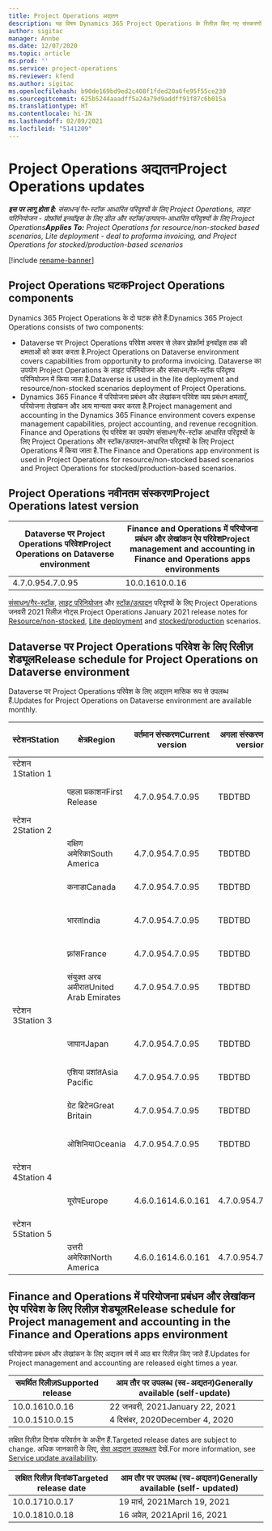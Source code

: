 ```yaml
---
title: Project Operations अद्यतन
description: यह विषय Dynamics 365 Project Operations के रिलीज़ किए गए संस्करणों के बारे में जानकारी प्रदान करता है.
author: sigitac
manager: Annbe
ms.date: 12/07/2020
ms.topic: article
ms.prod: ''
ms.service: project-operations
ms.reviewer: kfend
ms.author: sigitac
ms.openlocfilehash: b90de169bd9ed2c408f1fded20a6fe95f55ce230
ms.sourcegitcommit: 625b5244aaadff5a24a79d9addff91f87c6b015a
ms.translationtype: HT
ms.contentlocale: hi-IN
ms.lasthandoff: 02/09/2021
ms.locfileid: "5141209"
---
```

# <a name="project-operations-updates"></a><span data-ttu-id="598fe-103">Project Operations अद्यतन</span><span class="sxs-lookup"><span data-stu-id="598fe-103">Project Operations updates</span></span>

<span data-ttu-id="598fe-104">_**इस पर लागू होता है:** संसाधन/गैर-स्टॉक आधारित परिदृश्यों के लिए Project Operations, लाइट परिनियोजन - प्रोफ़ॉर्मा इनवॉइस के लिए डील और स्टॉक/उत्पादन-आधारित परिदृश्यों के लिए Project Operations_</span><span class="sxs-lookup"><span data-stu-id="598fe-104">_**Applies To:** Project Operations for resource/non-stocked based scenarios, Lite deployment - deal to proforma invoicing, and Project Operations for stocked/production-based scenarios_</span></span>

[!include [rename-banner](~/includes/cc-data-platform-banner.md)]

## <a name="project-operations-components"></a><span data-ttu-id="598fe-105">Project Operations घटक</span><span class="sxs-lookup"><span data-stu-id="598fe-105">Project Operations components</span></span>

<span data-ttu-id="598fe-106">Dynamics 365 Project Operations के दो घटक होते हैं:</span><span class="sxs-lookup"><span data-stu-id="598fe-106">Dynamics 365 Project Operations consists of two components:</span></span>

- <span data-ttu-id="598fe-107">Dataverse पर Project Operations परिवेश अवसर से लेकर प्रोफ़ॉर्मा इनवॉइस तक की क्षमताओं को कवर करता है.</span><span class="sxs-lookup"><span data-stu-id="598fe-107">Project Operations on Dataverse environment covers capabilities from opportunity to proforma invoicing.</span></span> <span data-ttu-id="598fe-108">Dataverse का उपयोग Project Operations के लाइट परिनियोजन और संसाधन/गैर-स्टॉक परिदृश्य परिनियोजन में किया जाता है.</span><span class="sxs-lookup"><span data-stu-id="598fe-108">Dataverse is used in the lite deployment and resource/non-stocked scenarios deployment of Project Operations.</span></span>
- <span data-ttu-id="598fe-109">Dynamics 365 Finance में परियोजना प्रबंधन और लेखांकन परिवेश व्यय प्रबंधन क्षमताएँ, परियोजना लेखांकन और आय मान्यता कवर करता है.</span><span class="sxs-lookup"><span data-stu-id="598fe-109">Project management and accounting in the Dynamics 365 Finance environment covers expense management capabilities, project accounting, and revenue recognition.</span></span> <span data-ttu-id="598fe-110">Finance and Operations ऐप परिवेश का उपयोग संसाधन/गैर-स्टॉक आधारित परिदृश्यों के लिए Project Operations और स्टॉक/उत्पादन-आधारित परिदृश्यों के लिए Project Operations में किया जाता है.</span><span class="sxs-lookup"><span data-stu-id="598fe-110">The Finance and Operations app environment is used in Project Operations for resource/non-stocked based scenarios and Project Operations for stocked/production-based scenarios.</span></span>

## <a name="project-operations-latest-version"></a><span data-ttu-id="598fe-111">Project Operations नवीनतम संस्करण</span><span class="sxs-lookup"><span data-stu-id="598fe-111">Project Operations latest version</span></span>

| <span data-ttu-id="598fe-112">Dataverse पर Project Operations परिवेश</span><span class="sxs-lookup"><span data-stu-id="598fe-112">Project Operations on Dataverse environment</span></span> | <span data-ttu-id="598fe-113">Finance and Operations में परियोजना प्रबंधन और लेखांकन ऐप परिवेश</span><span class="sxs-lookup"><span data-stu-id="598fe-113">Project management and accounting in Finance and Operations apps environments</span></span> |
| --- | --- |
| <span data-ttu-id="598fe-114">4.7.0.95</span><span class="sxs-lookup"><span data-stu-id="598fe-114">4.7.0.95</span></span> | <span data-ttu-id="598fe-115">10.0.16</span><span class="sxs-lookup"><span data-stu-id="598fe-115">10.0.16</span></span> |

<span data-ttu-id="598fe-116">[संसाधन/गैर-स्टॉक](whats-new-feb-2021-resource-based.md), [लाइट परिनियोजन](../pro/whats-new/whats-new-feb-2021-lite.md) और [स्टॉक/उत्पादन](../prod-pma/whats-new/whats-new-jan-2021-stocked.md) परिदृश्यों के लिए Project Operations जनवरी 2021 रिलीज़ नोट्स.</span><span class="sxs-lookup"><span data-stu-id="598fe-116">Project Operations January 2021 release notes for [Resource/non-stocked](whats-new-feb-2021-resource-based.md), [Lite deployment](../pro/whats-new/whats-new-feb-2021-lite.md) and [stocked/production](../prod-pma/whats-new/whats-new-jan-2021-stocked.md) scenarios.</span></span>

## <a name="release-schedule-for-project-operations-on-dataverse-environment"></a><span data-ttu-id="598fe-117">Dataverse पर Project Operations परिवेश के लिए रिलीज़ शेड्यूल</span><span class="sxs-lookup"><span data-stu-id="598fe-117">Release schedule for Project Operations on Dataverse environment</span></span>

<span data-ttu-id="598fe-118">Dataverse पर Project Operations परिवेश के लिए अद्यतन मासिक रूप से उपलब्ध हैं.</span><span class="sxs-lookup"><span data-stu-id="598fe-118">Updates for Project Operations on Dataverse environment are available monthly.</span></span> 

| <span data-ttu-id="598fe-119">स्टेशन</span><span class="sxs-lookup"><span data-stu-id="598fe-119">Station</span></span>   | <span data-ttu-id="598fe-120">क्षेत्र</span><span class="sxs-lookup"><span data-stu-id="598fe-120">Region</span></span>        | <span data-ttu-id="598fe-121">वर्तमान संस्करण</span><span class="sxs-lookup"><span data-stu-id="598fe-121">Current version</span></span> | <span data-ttu-id="598fe-122">अगला संस्करण</span><span class="sxs-lookup"><span data-stu-id="598fe-122">Next version</span></span> | <span data-ttu-id="598fe-123">आम तौर पर उपलब्ध</span><span class="sxs-lookup"><span data-stu-id="598fe-123">Generally available</span></span> |
|-----------|---------------|-----------------|--------------|---------------------|
| <span data-ttu-id="598fe-124">स्टेशन 1</span><span class="sxs-lookup"><span data-stu-id="598fe-124">Station 1</span></span> |   &nbsp;      |    &nbsp;       | &nbsp;       |      &nbsp;         |
|   &nbsp;  | <span data-ttu-id="598fe-125">पहला प्रकाशन</span><span class="sxs-lookup"><span data-stu-id="598fe-125">First Release</span></span> |  <span data-ttu-id="598fe-126">4.7.0.95</span><span class="sxs-lookup"><span data-stu-id="598fe-126">4.7.0.95</span></span>       | <span data-ttu-id="598fe-127">TBD</span><span class="sxs-lookup"><span data-stu-id="598fe-127">TBD</span></span>     | <span data-ttu-id="598fe-128">19-फ़रवरी-21</span><span class="sxs-lookup"><span data-stu-id="598fe-128">19-Feb-21</span></span>           |
| <span data-ttu-id="598fe-129">स्टेशन 2</span><span class="sxs-lookup"><span data-stu-id="598fe-129">Station 2</span></span> |   &nbsp;      |    &nbsp;       | &nbsp;       |      &nbsp;         |
|   &nbsp;  | <span data-ttu-id="598fe-130">दक्षिण अमेरिका</span><span class="sxs-lookup"><span data-stu-id="598fe-130">South America</span></span> |  <span data-ttu-id="598fe-131">4.7.0.95</span><span class="sxs-lookup"><span data-stu-id="598fe-131">4.7.0.95</span></span>       | <span data-ttu-id="598fe-132">TBD</span><span class="sxs-lookup"><span data-stu-id="598fe-132">TBD</span></span>     | <span data-ttu-id="598fe-133">19-फ़रवरी-21</span><span class="sxs-lookup"><span data-stu-id="598fe-133">19-Feb-21</span></span>           |
|    &nbsp; | <span data-ttu-id="598fe-134">कनाडा</span><span class="sxs-lookup"><span data-stu-id="598fe-134">Canada</span></span>        |  <span data-ttu-id="598fe-135">4.7.0.95</span><span class="sxs-lookup"><span data-stu-id="598fe-135">4.7.0.95</span></span>       | <span data-ttu-id="598fe-136">TBD</span><span class="sxs-lookup"><span data-stu-id="598fe-136">TBD</span></span>     | <span data-ttu-id="598fe-137">19-फ़रवरी-21</span><span class="sxs-lookup"><span data-stu-id="598fe-137">19-Feb-21</span></span>           |
|   &nbsp;  | <span data-ttu-id="598fe-138">भारत</span><span class="sxs-lookup"><span data-stu-id="598fe-138">India</span></span>         |  <span data-ttu-id="598fe-139">4.7.0.95</span><span class="sxs-lookup"><span data-stu-id="598fe-139">4.7.0.95</span></span>       | <span data-ttu-id="598fe-140">TBD</span><span class="sxs-lookup"><span data-stu-id="598fe-140">TBD</span></span>     | <span data-ttu-id="598fe-141">19-फ़रवरी-21</span><span class="sxs-lookup"><span data-stu-id="598fe-141">19-Feb-21</span></span>           |
|   &nbsp;  | <span data-ttu-id="598fe-142">फ़्रांस</span><span class="sxs-lookup"><span data-stu-id="598fe-142">France</span></span>         |  <span data-ttu-id="598fe-143">4.7.0.95</span><span class="sxs-lookup"><span data-stu-id="598fe-143">4.7.0.95</span></span>       | <span data-ttu-id="598fe-144">TBD</span><span class="sxs-lookup"><span data-stu-id="598fe-144">TBD</span></span>     | <span data-ttu-id="598fe-145">19-फ़रवरी-21</span><span class="sxs-lookup"><span data-stu-id="598fe-145">19-Feb-21</span></span>           |
|   &nbsp;  | <span data-ttu-id="598fe-146">संयुक्त अरब अमीरात</span><span class="sxs-lookup"><span data-stu-id="598fe-146">United Arab Emirates</span></span>         |  <span data-ttu-id="598fe-147">4.7.0.95</span><span class="sxs-lookup"><span data-stu-id="598fe-147">4.7.0.95</span></span>       | <span data-ttu-id="598fe-148">TBD</span><span class="sxs-lookup"><span data-stu-id="598fe-148">TBD</span></span>     | <span data-ttu-id="598fe-149">19-फ़रवरी-21</span><span class="sxs-lookup"><span data-stu-id="598fe-149">19-Feb-21</span></span>           |
| <span data-ttu-id="598fe-150">स्टेशन 3</span><span class="sxs-lookup"><span data-stu-id="598fe-150">Station 3</span></span>  |      &nbsp;   |     &nbsp;      |     &nbsp;   |      &nbsp;         |
|   &nbsp;  | <span data-ttu-id="598fe-151">जापान</span><span class="sxs-lookup"><span data-stu-id="598fe-151">Japan</span></span>         |  <span data-ttu-id="598fe-152">4.7.0.95</span><span class="sxs-lookup"><span data-stu-id="598fe-152">4.7.0.95</span></span>       | <span data-ttu-id="598fe-153">TBD</span><span class="sxs-lookup"><span data-stu-id="598fe-153">TBD</span></span>     | <span data-ttu-id="598fe-154">26-फ़रवरी-21</span><span class="sxs-lookup"><span data-stu-id="598fe-154">26-Feb-21</span></span>           |
|   &nbsp;  | <span data-ttu-id="598fe-155">एशिया प्रशांत</span><span class="sxs-lookup"><span data-stu-id="598fe-155">Asia Pacific</span></span>  |  <span data-ttu-id="598fe-156">4.7.0.95</span><span class="sxs-lookup"><span data-stu-id="598fe-156">4.7.0.95</span></span>       | <span data-ttu-id="598fe-157">TBD</span><span class="sxs-lookup"><span data-stu-id="598fe-157">TBD</span></span>     | <span data-ttu-id="598fe-158">26-फ़रवरी-21</span><span class="sxs-lookup"><span data-stu-id="598fe-158">26-Feb-21</span></span>           |
|   &nbsp;  | <span data-ttu-id="598fe-159">ग्रेट ब्रिटेन</span><span class="sxs-lookup"><span data-stu-id="598fe-159">Great Britain</span></span> |  <span data-ttu-id="598fe-160">4.7.0.95</span><span class="sxs-lookup"><span data-stu-id="598fe-160">4.7.0.95</span></span>       | <span data-ttu-id="598fe-161">TBD</span><span class="sxs-lookup"><span data-stu-id="598fe-161">TBD</span></span>     | <span data-ttu-id="598fe-162">26-फ़रवरी-21</span><span class="sxs-lookup"><span data-stu-id="598fe-162">26-Feb-21</span></span>           |
|   &nbsp;  | <span data-ttu-id="598fe-163">ओशिनिया</span><span class="sxs-lookup"><span data-stu-id="598fe-163">Oceania</span></span>       |  <span data-ttu-id="598fe-164">4.7.0.95</span><span class="sxs-lookup"><span data-stu-id="598fe-164">4.7.0.95</span></span>       | <span data-ttu-id="598fe-165">TBD</span><span class="sxs-lookup"><span data-stu-id="598fe-165">TBD</span></span>     | <span data-ttu-id="598fe-166">26-फ़रवरी-21</span><span class="sxs-lookup"><span data-stu-id="598fe-166">26-Feb-21</span></span>           |
| <span data-ttu-id="598fe-167">स्टेशन 4</span><span class="sxs-lookup"><span data-stu-id="598fe-167">Station 4</span></span> |     &nbsp;    |     &nbsp;      |     &nbsp;   |      &nbsp;         |
|   &nbsp;  | <span data-ttu-id="598fe-168">यूरोप</span><span class="sxs-lookup"><span data-stu-id="598fe-168">Europe</span></span>        |  <span data-ttu-id="598fe-169">4.6.0.161</span><span class="sxs-lookup"><span data-stu-id="598fe-169">4.6.0.161</span></span>       | <span data-ttu-id="598fe-170">4.7.0.95</span><span class="sxs-lookup"><span data-stu-id="598fe-170">4.7.0.95</span></span>     | <span data-ttu-id="598fe-171">12-फ़रवरी-21</span><span class="sxs-lookup"><span data-stu-id="598fe-171">12-Feb-21</span></span>           |
| <span data-ttu-id="598fe-172">स्टेशन 5</span><span class="sxs-lookup"><span data-stu-id="598fe-172">Station 5</span></span> |     &nbsp;    |     &nbsp;      |     &nbsp;   |      &nbsp;         |
|   &nbsp;  | <span data-ttu-id="598fe-173">उत्तरी अमेरिका</span><span class="sxs-lookup"><span data-stu-id="598fe-173">North America</span></span> |  <span data-ttu-id="598fe-174">4.6.0.161</span><span class="sxs-lookup"><span data-stu-id="598fe-174">4.6.0.161</span></span>       | <span data-ttu-id="598fe-175">4.7.0.95</span><span class="sxs-lookup"><span data-stu-id="598fe-175">4.7.0.95</span></span>     | <span data-ttu-id="598fe-176">19-फ़रवरी-21</span><span class="sxs-lookup"><span data-stu-id="598fe-176">19-Feb-21</span></span>           |

## <a name="release-schedule-for-project-management-and-accounting-in-the-finance-and-operations-apps-environment"></a><span data-ttu-id="598fe-177">Finance and Operations में परियोजना प्रबंधन और लेखांकन ऐप परिवेश के लिए रिलीज़ शेड्यूल</span><span class="sxs-lookup"><span data-stu-id="598fe-177">Release schedule for Project management and accounting in the Finance and Operations apps environment</span></span>

<span data-ttu-id="598fe-178">परियोजना प्रबंधन और लेखांकन के लिए अद्यतन वर्ष में आठ बार रिलीज़ किए जाते हैं.</span><span class="sxs-lookup"><span data-stu-id="598fe-178">Updates for Project management and accounting are released eight times a year.</span></span>

| <span data-ttu-id="598fe-179">समर्थित रिलीज़</span><span class="sxs-lookup"><span data-stu-id="598fe-179">Supported release</span></span> | <span data-ttu-id="598fe-180">आम तौर पर उपलब्ध (स्व-अद्यतन)</span><span class="sxs-lookup"><span data-stu-id="598fe-180">Generally available (self-update)</span></span> |
| --- | --- |
| <span data-ttu-id="598fe-181">10.0.16</span><span class="sxs-lookup"><span data-stu-id="598fe-181">10.0.16</span></span> | <span data-ttu-id="598fe-182">22 जनवरी, 2021</span><span class="sxs-lookup"><span data-stu-id="598fe-182">January 22, 2021</span></span> |
| <span data-ttu-id="598fe-183">10.0.15</span><span class="sxs-lookup"><span data-stu-id="598fe-183">10.0.15</span></span> | <span data-ttu-id="598fe-184">4 दिसंबर, 2020</span><span class="sxs-lookup"><span data-stu-id="598fe-184">December 4, 2020</span></span> |


<span data-ttu-id="598fe-185">लक्षित रिलीज़ दिनांक परिवर्तन के अधीन हैं.</span><span class="sxs-lookup"><span data-stu-id="598fe-185">Targeted release dates are subject to change.</span></span> <span data-ttu-id="598fe-186">अधिक जानकारी के लिए, [सेवा अद्यतन उपलब्धता](https://docs.microsoft.com/dynamics365/fin-ops-core/fin-ops/get-started/public-preview-releases?toc=/dynamics365/finance/toc.json) देखें.</span><span class="sxs-lookup"><span data-stu-id="598fe-186">For more information, see [Service update availability](https://docs.microsoft.com/dynamics365/fin-ops-core/fin-ops/get-started/public-preview-releases?toc=/dynamics365/finance/toc.json).</span></span>

| <span data-ttu-id="598fe-187">लक्षित रिलीज़ दिनांक</span><span class="sxs-lookup"><span data-stu-id="598fe-187">Targeted release date</span></span> | <span data-ttu-id="598fe-188">आम तौर पर उपलब्ध (स्व-अद्यतन)</span><span class="sxs-lookup"><span data-stu-id="598fe-188">Generally available (self- updated)</span></span> |
| --- | --- |
| <span data-ttu-id="598fe-189">10.0.17</span><span class="sxs-lookup"><span data-stu-id="598fe-189">10.0.17</span></span> | <span data-ttu-id="598fe-190">19 मार्च, 2021</span><span class="sxs-lookup"><span data-stu-id="598fe-190">March 19, 2021</span></span> |
| <span data-ttu-id="598fe-191">10.0.18</span><span class="sxs-lookup"><span data-stu-id="598fe-191">10.0.18</span></span> | <span data-ttu-id="598fe-192">16 अप्रेल, 2021</span><span class="sxs-lookup"><span data-stu-id="598fe-192">April 16, 2021</span></span> |
